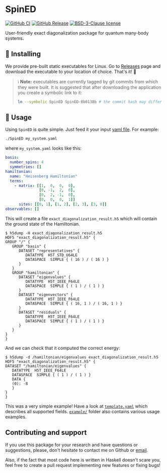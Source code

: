 # SpinED

[![GitHub CI](https://github.com/twesterhout/spin-ed/workflows/CI/badge.svg)](https://github.com/twesterhout/spin-ed/actions)
[![GitHub Release](https://img.shields.io/github/v/release/twesterhout/spin-ed?include_prereleases)](https://github.com/twesterhout/spin-ed/releases)
[![BSD-3-Clause license](https://img.shields.io/badge/license-BSD--3--Clause-blue.svg)](LICENSE)

User-friendly exact diagonalization package for quantum many-body systems.


## :wrench: Installing

We provide pre-built static executables for Linux. Go to
[Releases](https://github.com/twesterhout/spin-ed/releases) page and download the
executable to your location of choice. That's it! :partying_face:

> :information_source: **Note:** executables are currently tagged by git
> commits from which they were built. It is suggested that after downloading
> the application you create a symbolic link to it:
>
> ~~~~~~~sh
> ln --symbolic SpinED SpinED-8b0138b # the commit hash may differ in your case
> ~~~~~~~



## 📝 Usage

Using `SpinED` is quite simple. Just feed it your input [yaml
file](https://en.wikipedia.org/wiki/YAML). For example:

```sh
./SpinED my_system.yaml
```

where `my_system.yaml` looks like this:

```yaml
basis:
  number_spins: 4
  symmetries: []
hamiltonian:
  name: "Heisenberg Hamiltonian"
  terms:
    - matrix: [[1,  0,  0,  0],
               [0, -1,  2,  0],
               [0,  2, -1,  0],
               [0,  0,  0,  1]]
      sites: [[0, 1], [1, 2], [2, 3], [3, 0]]
observables: []
```

This will create a file `exact_diagonalization_result.h5` which will contain
the ground state of the Hamiltonian.

```console
$ h5dump -H exact_diagonalization_result.h5
HDF5 "exact_diagonalization_result.h5" {
GROUP "/" {
   GROUP "basis" {
      DATASET "representatives" {
         DATATYPE  H5T_STD_U64LE
         DATASPACE  SIMPLE { ( 16 ) / ( 16 ) }
      }
   }
   GROUP "hamiltonian" {
      DATASET "eigenvalues" {
         DATATYPE  H5T_IEEE_F64LE
         DATASPACE  SIMPLE { ( 1 ) / ( 1 ) }
      }
      DATASET "eigenvectors" {
         DATATYPE  H5T_IEEE_F64LE
         DATASPACE  SIMPLE { ( 16, 1 ) / ( 16, 1 ) }
      }
      DATASET "residuals" {
         DATATYPE  H5T_IEEE_F64LE
         DATASPACE  SIMPLE { ( 1 ) / ( 1 ) }
      }
   }
}
}
```

And we can check that it computed the correct energy:
```console
$ h5dump -d /hamiltonian/eigenvalues exact_diagonalization_result.h5
HDF5 "exact_diagonalization_result.h5" {
DATASET "/hamiltonian/eigenvalues" {
   DATATYPE  H5T_IEEE_F64LE
   DATASPACE  SIMPLE { ( 1 ) / ( 1 ) }
   DATA {
   (0): -8
   }
}
}
```

This was a very simple example! Have a look at [`template.yaml`](./template.yaml)
which describes all supported fields. [`example/`](./example/) folder also
contains various usage examples.


## Contributing and support

If you use this package for your research and have questions or suggestions,
please, don't hesitate to contact me on Github or
[email](https://www.ru.nl/tcm/about-us/phd-students/westerhout/).

Also, if the fact that most code here is written in Haskell doesn't scare you,
feel free to create a pull request implementing new features or fixing bugs!

